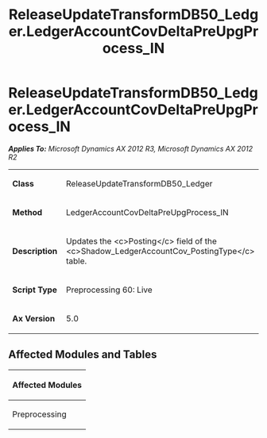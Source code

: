 ﻿---
title: ReleaseUpdateTransformDB50_Ledger.LedgerAccountCovDeltaPreUpgProcess_IN
TOCTitle: ReleaseUpdateTransformDB50_Ledger.LedgerAccountCovDeltaPreUpgProcess_IN
ms:assetid: 2d8bdb85-d971-7068-4f70-c25a4c9d66f9
ms:mtpsurl: https://msdn.microsoft.com/en-us/library/JJ736006(v=AX.60)
ms:contentKeyID: 49707421
ms.date: 05/18/2015
mtps_version: v=AX.60
---

# ReleaseUpdateTransformDB50\_Ledger.LedgerAccountCovDeltaPreUpgProcess\_IN 


_**Applies To:** Microsoft Dynamics AX 2012 R3, Microsoft Dynamics AX 2012 R2_

<table>
<colgroup>
<col style="width: 50%" />
<col style="width: 50%" />
</colgroup>
<tbody>
<tr class="odd">
<td><p><strong>Class</strong></p></td>
<td><p>ReleaseUpdateTransformDB50_Ledger</p></td>
</tr>
<tr class="even">
<td><p><strong>Method</strong></p></td>
<td><p>LedgerAccountCovDeltaPreUpgProcess_IN</p></td>
</tr>
<tr class="odd">
<td><p><strong>Description</strong></p></td>
<td><p>Updates the &lt;c&gt;Posting&lt;/c&gt; field of the &lt;c&gt;Shadow_LedgerAccountCov_PostingType&lt;/c&gt; table.</p></td>
</tr>
<tr class="even">
<td><p><strong>Script Type</strong></p></td>
<td><p>Preprocessing 60: Live</p></td>
</tr>
<tr class="odd">
<td><p><strong>Ax Version</strong></p></td>
<td><p>5.0</p></td>
</tr>
</tbody>
</table>


## Affected Modules and Tables

<table>
<colgroup>
<col style="width: 100%" />
</colgroup>
<thead>
<tr class="header">
<th><p>Affected Modules</p></th>
</tr>
</thead>
<tbody>
<tr class="odd">
<td><p>Preprocessing</p></td>
</tr>
</tbody>
</table>

  


